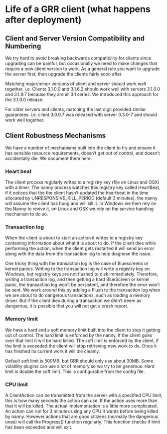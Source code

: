 # Life of a GRR client (what happens after deployment)

## Client and Server Version Compatibility and Numbering

We try hard to avoid breaking backwards compatibility for clients since
upgrading can be painful, but occasionally we need to make changes that
require a new client version to work. As a general rule you want to
upgrade the server first, then upgrade the clients fairly soon after.

Matching major/minor versions of client and server should work well
together. i.e. Clients 3.1.0.0 and 3.1.6.2 should work well with servers
3.1.0.0 and 3.1.9.7 because they are all 3.1 series. We introduced this
approach for the 3.1.0.0 release.

For older servers and clients, matching the last digit provided similar
guarantees. i.e. client 3.0.0.7 was released with server 0.3.0-7 and
should work well together.


## Client Robustness Mechanisms

We have a number of mechanisms built into the client to try and ensure
it has sensible resource requirements, doesn’t get out of control, and
doesn’t accidentally die. We document them here.

### Heart beat

The client process regularly writes to a registry key (file on Linux and
OSX) with a timer. The nanny process watches this registry key called
HeartBeat, if it notices that the the client hasn’t updated the
heartbeat in the time allocated by UNRESPONSIVE\_KILL\_PERIOD (default 3
minutes), the nanny will assume the client has hung and will kill it. In
Windows we then rely on the Nanny to revive it, on Linux and OSX we rely
on the service handling mechanism to do so.

### Transaction log

When the client is about to start an action it writes to a registry key
containing information about what it is about to do. If the client dies
while performing the action, when the client gets restarted it will send
an error along with the data from the transaction log to help diagnose
the issue.

One tricky thing with the transaction log is the case of Bluescreens or
kernel panics. Writing to the transaction log will write a registry key
on Windows, but registry keys are not flushed to disk immediately.
Therefore, writing a transaction log, and then getting a hard BlueScreen
or kernel panic, the transaction log won’t be persistent, and therefore
the error won’t be sent. We work around this by adding a Flush to the
transaction log when we are about to do dangerous transactions, such as
loading a memory driver. But if the client dies during a transaction we
didn’t deem as dangerous, it is possible that you will not get a crash
report.

### Memory limit

We have a hard and a soft memory limit built into the client to stop it
getting out of control. The hard limit is enforced by the nanny, if the
client goes over that limit it will be hard killed. The soft limit is
enforced by the client, if the limit is exceeded the client will stop
retrieving new work to do. Once it has finished its current work it will
die cleanly.

Default soft limit is 500MB, but GRR should only use about 30MB. Some
volatility plugins can use a lot of memory so we try to be generous.
Hard limit is double the soft limit. This is configurable from the
config file.

### CPU limit

A ClientAction can be transmitted from the server with a specified CPU
limit, this is how many seconds the action can use. If the action uses
more than that it will be killed. The actual implementation is a little
more complicated. An action can run for 3 minutes using any CPU it wants
before being killed by nanny. However actions that are good citizens
(normally the dangerous ones) will call the Progress() function
regularly. This function checks if limit has been exceeded and will
exit.
